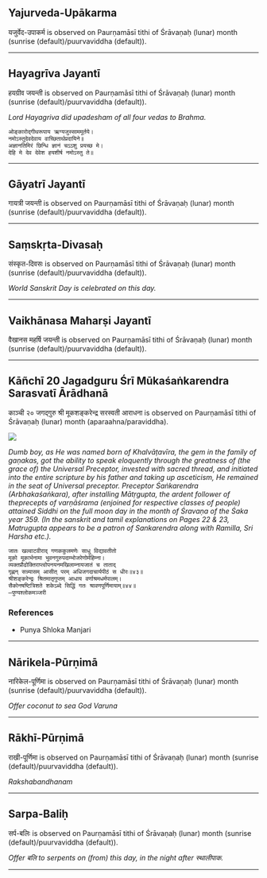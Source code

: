 ## Yajurveda-Upākarma
यजुर्वेद-उपाकर्म is observed on Paurṇamāsī tithi of Śrāvaṇaḥ (lunar) month (sunrise (default)/puurvaviddha (default)).



---
## Hayagrīva Jayantī
हयग्रीव जयन्ती is observed on Paurṇamāsī tithi of Śrāvaṇaḥ (lunar) month (sunrise (default)/puurvaviddha (default)).

_Lord Hayagriva did upadesham of all four vedas to Brahma._

```
ओङ्कारोद्गीथरूपाय ऋग्यजुस्साममूर्तये।
नमोऽस्तुदेवदेवाय वाच्छितार्थप्रदायिने॥
अज्ञानतिमिरं छिन्धि ज्ञानं चऽऽशु प्रयच्छ मे।
देहि मे देव देवेश हयशीर्ष नमोऽस्तु ते॥
```

---
## Gāyatrī Jayantī
गायत्री जयन्ती is observed on Paurṇamāsī tithi of Śrāvaṇaḥ (lunar) month (sunrise (default)/puurvaviddha (default)).



---
## Saṃskṛta-Divasaḥ
संस्कृत-दिवसः is observed on Paurṇamāsī tithi of Śrāvaṇaḥ (lunar) month (sunrise (default)/puurvaviddha (default)).

_World Sanskrit Day is celebrated on this day._

---
## Vaikhānasa Maharṣi Jayantī
वैखानस महर्षि जयन्ती is observed on Paurṇamāsī tithi of Śrāvaṇaḥ (lunar) month (sunrise (default)/puurvaviddha (default)).



---
## Kāñchī 20 Jagadguru Śrī Mūkaśaṅkarendra Sarasvatī Ārādhanā
काञ्ची २० जगद्गुरु श्री मूकशङ्करेन्द्र सरस्वती आराधना is observed on Paurṇamāsī tithi of Śrāvaṇaḥ (lunar) month (aparaahna/paraviddha).

![](https://github.com/sanskrit-coders/adyatithi/blob/master/images/kanchi-jagadgurus/jagadguru-20.jpg)

_Dumb boy, as He was named born of Khalvāṭavīra, the gem in the family of gaṇakas, got the ability to speak eloquently through the greatness of (the grace of) the Universal Preceptor, invested with sacred thread, and initiated into the entire scripture by his father and taking up asceticism, He remained in the seat of Universal preceptor. Preceptor Śaṅkarendra (Arbhakaśaṅkara), after installing Mātṛgupta, the ardent follower of theprecepts of varṇāśrama (enjoined for respective classes of people) attained Siddhi on the full moon day in the month of Śravaṇa of the Śaka year 359. (In the sanskrit and tamil explanations on Pages 22 & 23, Matrugupta appears to be a patron of Sankarendra along with Ramilla, Sri Harsha etc.)._

```
जातः खल्वाटवीराद् गणककुलमणेः साधु विद्यावतीतो
मूको मूकार्भनामा भुवनगुरुपदाम्भोजरेणोर्महिम्ना।
व्यक्तप्रौढोक्तिराप्त्वोपनयनमखिलाम्नायजातं च ताताद्
गृह्णन् सन्न्यासम् आसीत् परम् अधिजगदाचार्यपीठं स धीरः॥४३॥
श्रीशङ्करेन्द्रः श्रितमातृगुप्तम् आधाय वर्णाश्रमधर्मपालम्।
सैकोनषष्टित्रिशते शकेऽब्दे सिद्धिं गतः श्रावणपूर्णिमायाम्॥४४॥
—पुण्यश्लोकमञ्जरी
```
### References
* Punya Shloka Manjari


---
## Nārikela-Pūrṇimā
नारिकेल-पूर्णिमा is observed on Paurṇamāsī tithi of Śrāvaṇaḥ (lunar) month (sunrise (default)/puurvaviddha (default)).

_Offer coconut to sea God Varuna_

---
## Rākhī-Pūrṇimā
राखी-पूर्णिमा is observed on Paurṇamāsī tithi of Śrāvaṇaḥ (lunar) month (sunrise (default)/puurvaviddha (default)).

_Rakshabandhanam_

---
## Sarpa-Baliḥ
सर्प-बलिः is observed on Paurṇamāsī tithi of Śrāvaṇaḥ (lunar) month (sunrise (default)/puurvaviddha (default)).

_Offer बलि to serpents on (from) this day, in the night after स्थालीपाक._

---
